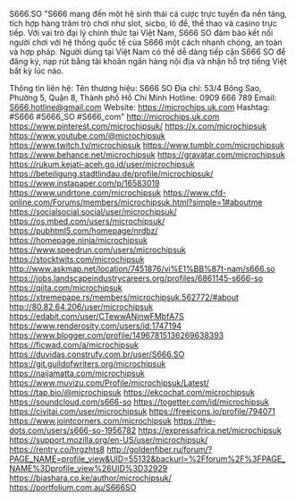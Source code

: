 S666.SO
"S666 mang đến một hệ sinh thái cá cược trực tuyến đa nền tảng, tích hợp hàng trăm trò chơi như slot, sicbo, lô đề, thể thao và casino trực tiếp. Với vai trò đại lý chính thức tại Việt Nam, S666 SO đảm bảo kết nối người chơi với hệ thống quốc tế của S666 một cách nhanh chóng, an toàn và hợp pháp. Người dùng tại Việt Nam có thể dễ dàng tiếp cận S666 SO để đăng ký, nạp rút bằng tài khoản ngân hàng nội địa và nhận hỗ trợ tiếng Việt bất kỳ lúc nào.

Thông tin liên hệ:
Tên thương hiệu: S666 SO
Địa chỉ: 53/4 Bông Sao, Phường 5, Quận 8, Thành phố Hồ Chí Minh
Hotline: 0909 666 789
Email: S666.hotline@gmail.com
Website: https://microchips.uk.com
Hashtag: #S666 #S666_SO #S666_com"
http://microchips.uk.com
https://www.pinterest.com/microchipsuk/
https://x.com/microchipsuk
https://www.youtube.com/@microchipsuk
https://www.twitch.tv/microchipsuk
https://www.tumblr.com/microchipsuk
https://www.behance.net/microchipsuk
https://gravatar.com/microchipsuk
https://rukum.kejati-aceh.go.id/user/microchipsuk
https://beteiligung.stadtlindau.de/profile/microchipsuk/
https://www.instapaper.com/p/16583019
https://www.undrtone.com/microchipsuk
https://www.cfd-online.com/Forums/members/microchipsuk.html?simple=1#aboutme
https://socialsocial.social/user/microchipsuk/
https://os.mbed.com/users/microchipsuk/
https://pubhtml5.com/homepage/nrdbz/
https://homepage.ninja/microchipsuk
https://www.speedrun.com/users/microchipsuk
https://stocktwits.com/microchipsuk
http://www.askmap.net/location/7451876/vi%E1%BB%87t-nam/s666.so
https://jobs.landscapeindustrycareers.org/profiles/6861145-s666-so
https://qiita.com/microchipsuk
https://xtremepape.rs/members/microchipsuk.562772/#about
http://80.82.64.206/user/microchipsuk
https://edabit.com/user/CTewwANjnwFMbfA7S
https://www.renderosity.com/users/id:1747194
https://www.blogger.com/profile/14967815136269638393
https://ficwad.com/a/microchipsuk
https://duvidas.construfy.com.br/user/S666.SO
https://git.guildofwriters.org/microchipsuk
https://naijamatta.com/microchipsuk
https://www.muvizu.com/Profile/microchipsuk/Latest/
https://tap.bio/@microchipsuk
https://ekcochat.com/microchipsuk
https://soundcloud.com/s666-so
https://togetter.com/id/microchipsuk
https://civitai.com/user/microchipsuk
https://freeicons.io/profile/794071
https://www.jointcorners.com/microchipsuk
https://the-dots.com/users/s666-so-1956782
https://expressafrica.net/microchipsuk
https://support.mozilla.org/en-US/user/microchipsuk/
https://rentry.co/hrgzhts8
http://goldenfiber.ru/forum/?PAGE_NAME=profile_view&UID=55132&backurl=%2Fforum%2F%3FPAGE_NAME%3Dprofile_view%26UID%3D32929
https://biashara.co.ke/author/microchipsuk/
https://portfolium.com.au/S666SO